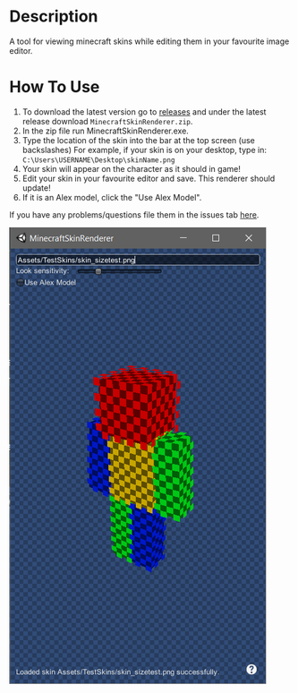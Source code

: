 Description
===========
A tool for viewing minecraft skins while editing them in your favourite image editor.

How To Use
==========
1. To download the latest version go to [releases](https://github.com/JordanSlater/MinecraftSkinRenderer/releases) and under the latest release download `MinecraftSkinRenderer.zip`.
2. In the zip file run MinecraftSkinRenderer.exe.
3. Type the location of the skin into the bar at the top screen (use backslashes)
    For example, if your skin is on your desktop, type in: `C:\Users\USERNAME\Desktop\skinName.png`
4. Your skin will appear on the character as it should in game!
5. Edit your skin in your favourite editor and save. This renderer should update!
6. If it is an Alex model, click the "Use Alex Model".

If you have any problems/questions file them in the issues tab [here](https://github.com/JordanSlater/MinecraftSkinRenderer/issues).

![screenshot](https://raw.githubusercontent.com/JordanSlater/MinecraftSkinRenderer/master/Assets/Sprites/screenshot.png)
